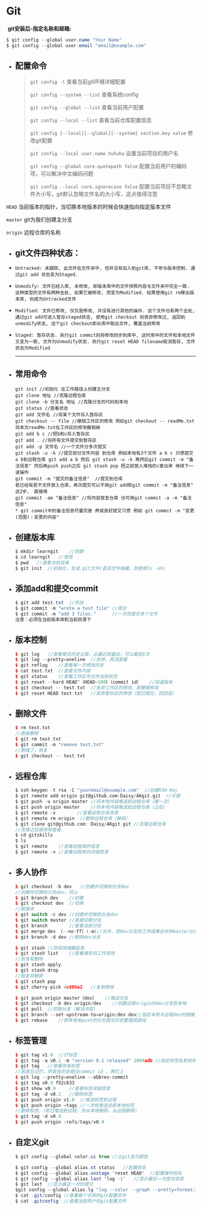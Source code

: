 # Git

​       **git安装后-指定名称和邮箱:**

```csharp
$ git config --global user.name "Your Name"
$ git config --global user.email "email@example.com"
```

* ## **配置命令**

  >`git config -l` 查看当前git环境详细配置
  >
  >`git config --system --list`  查看系统config
  >
  >`git config --global --list`  查看当前用户配置
  >
  >`git config --local --list`  查看当前仓库配置信息
  >
  >`git config [--local][--global][--system] section.key value` 修改git配置
  >
  >`git config --local user.name huhuhu` 设置当前项目的用户名
  >
  >`git config --global core.quotepath false` 配置当前用户的编码项，可以解决中文编码问题
  >
  >`git config --local core.ignorecase false` 配置当前项目不忽略文件大小写，git默认忽略文件名的大小写，这点值得注意

  

`HEAD` 当前版本的指针，当切换本地版本的时候会快速指向指定版本文件

`master` git为我们创建主分支

`origin` 远程仓库的名称

* ## git文件四种状态：

* `Untracked: 未跟踪, 此文件在文件夹中, 但并没有加入到git库, 不参与版本控制. 通过git add 状态变为Staged.`

* `Unmodify: 文件已经入库, 未修改, 即版本库中的文件快照内容与文件夹中完全一致. 这种类型的文件有两种去处, 如果它被修改, 而变为Modified. 如果使用git rm移出版本库, 则成为Untracked文件`

* `Modified: 文件已修改, 仅仅是修改, 并没有进行其他的操作. 这个文件也有两个去处, 通过git add可进入暂存staged状态, 使用git checkout 则丢弃修改过, 返回到unmodify状态, 这个git checkout即从库中取出文件, 覆盖当前修改`

* `Staged: 暂存状态. 执行git commit则将修改同步到库中, 这时库中的文件和本地文件又变为一致, 文件为Unmodify状态. 执行git reset HEAD filename取消暂存, 文件状态为Modified`

  ---

  

* ## **常用命令**

  ```yacas
  git init //初始化 在工作路径上创建主分支
  git clone 地址 //克隆远程仓库
  git clone -b 分支名 地址 //克隆分支的代码到本地
  git status //查看状态
  git add 文件名 //将某个文件存入暂存区
  git checkout -- file //撤销工作区的修改 例如git checkout -- readMe.txt 将本次readMe.txt在工作区的修改撤销掉
  git add b c //把b和c存入暂存区
  git add . //将所有文件提交到暂存区
  git add -p 文件名 //一个文件分多次提交
  git stash -u -k //提交部分文件内容 到仓库 例如本地有3个文件 a b c 只想提交a b到远程仓库 git add a b 然后 git stash -u -k 再然后git commit -m "备注信息" 然后再push push之后 git stash pop 把之前放入堆栈的c拿出来 继续下一波操作
  git commit -m "提交的备注信息"  //提交到仓库
  若已经有若干文件放入仓库，再次提交可以不用git add和git commit -m "备注信息" 这2步， 直接用
  git commit -am "备注信息" //将内容放至仓库 也可用git commit -a -m "备注信息"
  * git commit中的备注信息尽量完善 养成良好提交习惯 例如 git commit -m "变更(范围)：变更的内容"
  ```

  

* ## **创建版本库**

  ```kotlin
  $ mkdir learngit    //创建
  $ cd learngit   //使用
  $ pwd   //查看当前目录
  $ git init  //初始化，生成.git文件(若该文件隐藏，则使用ls -ah)
  ```

* ## **添加add和提交commit**

  ```csharp
  $ git add test.txt  //添加
  $ git commit -m "wrote a test file" //提交
  $ git commit -m "add 3 files."      //一次性提交多个文件
  注意：必须在当前版本库和当前目录下
  ```

* ## **版本控制**

  ```cpp
  $ git log   //查看提交历史记录，从最近到最远，可以看到3次
  $ git log --pretty=oneline  //加参，简洁查看
  $ git reflog    //查看每一次修改历史
  $ cat test.txt  //查看文件内容
  $ git status    //查看工作区中文件当前状态
  $ git reset --hard HEAD^（HEAD~100）（commit id）   //回退版本
  $ git checkout -- test.txt  //丢弃工作区的修改，即撤销修改
  $ git reset HEAD test.txt   //丢弃暂存区的修改（若已提交，则回退）
  ```

* ## **删除文件**

  ```cpp
  $ rm test.txt
  //直接删除
  $ git rm test.txt
  $ git commit -m "remove test.txt"
  //删错了，恢复
  $ git checkout -- test.txt
  ```

* ## **远程仓库**

  ```dart
  $ ssh-keygen -t rsa -C "youremail@example.com"  //创建SSH Key
  $ git remote add origin git@github.com:Daisy/AKgit.git  //关联
  $ git push -u origin master //将本地内容推送到远程仓库（第一次）
  $ git push origin master    //将本地内容推送到远程仓库（之后）
  $ git remote -v        //查看远程仓库信息
  $ git remote rm origin  //删除远程仓库（解绑）
  $ git clone git@github.com: Daisy/AKgit.git //克隆远程仓库
  //克隆之后使用和查看
  $ cd gitskills
  $ ls
  $ git remote    //查看远程库的信息
  $ git remote -v //查看远程库的详细信息
  ```

* ## **多人协作**

  ```cpp
  $ git checkout -b dev   //创建并切换到分支dev
  //创建并切换到分支dev，同上
  $ git branch dev    //创建
  $ git checkout dev  //切换
  //新版本
  $ git switch -c dev //创建并切换到分支dev
  $ git switch master //直接切换分支
  $ git branch        //查看当前分支
  $ git merge dev （--no-ff）(-m)//合并，把dev分支的工作成果合并到master分支上
  $ git branch -d dev //删除dev分支 
  
  $ git stash //将现场储藏起来
  $ git stash list    //查看储存的工作现场
  //恢复和删除
  $ git stash apply
  $ git stash drop
  //恢复并删除
  $ git stash pop
  $ git cherry-pick 4c805e2   //复制修改
  
  $ git push origin master（dev）   //推送分支
  $ git checkout -b dev origin/dev    //创建远程origin的dev分支到本地
  $ git pull  //抓取分支（解决冲突）
  $ git branch --set-upstream-to=origin/dev dev//指定本地与远程dev的链接
  $ git rebase    //把本地未push的分叉提交历史整理成直线
  ```

* ## **标签管理**

  ```cpp
  $ git tag v1.0  //打标签
  $ git tag -a v0.1 -m "version 0.1 released" 1094adb //指定标签名和说明文字
  $ git tag   //查看所有标签
  //若是忘记打，则查找历史提交commit id ，再打上
  $ git log --pretty=oneline --abbrev-commit
  $ git tag v0.9 f52c633
  $ git show v0.9     //查看标签详细信息
  $ git tag -d v0.1   //删除标签
  $ git push origin v1.0  //推送标签到远程
  $ git push origin –tags //一次性推送全部本地标签
  //删除标签，（若已推送到远程，先从本地删除，从远程删除）
  $ git tag -d v0.9
  $ git push origin :refs/tags/v0.9 
  ```

* ## **自定义git**

  ```csharp
  $ git config --global color.ui true //让git显示颜色
  
  $ git config --global alias.st status   //配置别名
  $ git config --global alias.unstage 'reset HEAD'  //配置操作别名
  $ git config --global alias.last 'log -1'   //显示最后一次提交信息
  $ git last  //显示最近一次的提交
  $git config --global alias.lg "log --color --graph --pretty=format:'%Cred%h%Creset -%C(yellow)%d%Creset %s %Cgreen(%cr) %C(bold blue)<%an>%Creset' --abbrev-commit"  //颜色
  $ cat .git/config //查看每个仓库的git配置文件
  $ cat .gitconfig  //查看当前用户的git配置文件
  ```